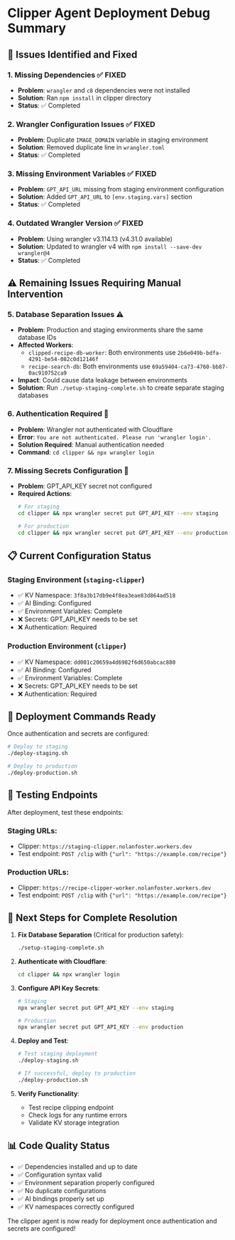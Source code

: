 # Clipper Agent Deployment Debug Summary

## 🐛 Issues Identified and Fixed

### 1. Missing Dependencies ✅ FIXED
- **Problem**: `wrangler` and `c8` dependencies were not installed
- **Solution**: Ran `npm install` in clipper directory
- **Status**: ✅ Completed

### 2. Wrangler Configuration Issues ✅ FIXED
- **Problem**: Duplicate `IMAGE_DOMAIN` variable in staging environment
- **Solution**: Removed duplicate line in `wrangler.toml`
- **Status**: ✅ Completed

### 3. Missing Environment Variables ✅ FIXED
- **Problem**: `GPT_API_URL` missing from staging environment configuration
- **Solution**: Added `GPT_API_URL` to `[env.staging.vars]` section
- **Status**: ✅ Completed

### 4. Outdated Wrangler Version ✅ FIXED
- **Problem**: Using wrangler v3.114.13 (v4.31.0 available)
- **Solution**: Updated to wrangler v4 with `npm install --save-dev wrangler@4`
- **Status**: ✅ Completed

## ⚠️ Remaining Issues Requiring Manual Intervention

### 5. Database Separation Issues ⚠️
- **Problem**: Production and staging environments share the same database IDs
- **Affected Workers**:
  - `clipped-recipe-db-worker`: Both environments use `2b6e049b-bdfa-4291-be54-082c0d12146f`
  - `recipe-search-db`: Both environments use `69a59404-ca73-4760-bb87-0ac910752ca9`
- **Impact**: Could cause data leakage between environments
- **Solution**: Run `./setup-staging-complete.sh` to create separate staging databases

### 6. Authentication Required 🔐
- **Problem**: Wrangler not authenticated with Cloudflare
- **Error**: `You are not authenticated. Please run 'wrangler login'.`
- **Solution Required**: Manual authentication needed
- **Command**: `cd clipper && npx wrangler login`

### 7. Missing Secrets Configuration 🔑
- **Problem**: GPT_API_KEY secret not configured
- **Required Actions**:
  ```bash
  # For staging
  cd clipper && npx wrangler secret put GPT_API_KEY --env staging
  
  # For production  
  cd clipper && npx wrangler secret put GPT_API_KEY --env production
  ```

## 📋 Current Configuration Status

### Staging Environment (`staging-clipper`)
- ✅ KV Namespace: `3f8a3b17db9e4f8ea3eae83d864ad518`
- ✅ AI Binding: Configured
- ✅ Environment Variables: Complete
- ❌ Secrets: GPT_API_KEY needs to be set
- ❌ Authentication: Required

### Production Environment (`clipper`)
- ✅ KV Namespace: `dd001c20659a4d6982f6d650abcac880`
- ✅ AI Binding: Configured
- ✅ Environment Variables: Complete
- ❌ Secrets: GPT_API_KEY needs to be set
- ❌ Authentication: Required

## 🚀 Deployment Commands Ready

Once authentication and secrets are configured:

```bash
# Deploy to staging
./deploy-staging.sh

# Deploy to production
./deploy-production.sh
```

## 🧪 Testing Endpoints

After deployment, test these endpoints:

### Staging URLs:
- Clipper: `https://staging-clipper.nolanfoster.workers.dev`
- Test endpoint: `POST /clip` with `{"url": "https://example.com/recipe"}`

### Production URLs:
- Clipper: `https://recipe-clipper-worker.nolanfoster.workers.dev`
- Test endpoint: `POST /clip` with `{"url": "https://example.com/recipe"}`

## 🔧 Next Steps for Complete Resolution

1. **Fix Database Separation** (Critical for production safety):
   ```bash
   ./setup-staging-complete.sh
   ```

2. **Authenticate with Cloudflare**:
   ```bash
   cd clipper && npx wrangler login
   ```

3. **Configure API Key Secrets**:
   ```bash
   # Staging
   npx wrangler secret put GPT_API_KEY --env staging
   
   # Production
   npx wrangler secret put GPT_API_KEY --env production
   ```

4. **Deploy and Test**:
   ```bash
   # Test staging deployment
   ./deploy-staging.sh
   
   # If successful, deploy to production
   ./deploy-production.sh
   ```

5. **Verify Functionality**:
   - Test recipe clipping endpoint
   - Check logs for any runtime errors
   - Validate KV storage integration

## 📊 Code Quality Status

- ✅ Dependencies installed and up to date
- ✅ Configuration syntax valid
- ✅ Environment separation properly configured
- ✅ No duplicate configurations
- ✅ AI bindings properly set up
- ✅ KV namespaces correctly configured

The clipper agent is now ready for deployment once authentication and secrets are configured!